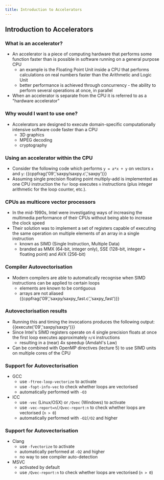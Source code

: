 ```yaml
---
title: Introduction to Accelerators
---
```


## Introduction to Accelerators


### What is an accelerator?

* An accelerator is a piece of computing hardware that performs some function faster than is possible in software running on a general purpose CPU
    - an example is the Floating Point Unit inside a CPU that performs calculations on real numbers faster than the Arithmetic and Logic Unit
    - better performance is achieved through concurrency - the ability to perform several operations at once, in parallel
* When an accelerator is separate from the CPU it is referred to as a "hardware accelerator"


### Why would I want to use one?

* Accelerators are designed to execute domain-specific computationally intensive software code faster than a CPU
    - 3D graphics
    - MPEG decoding
    - cryptography


### Using an accelerator within the CPU

* Consider the following code which performs ```y = a*x + y``` on vectors ```x``` and ```y```:
{{cppfrag('09','saxpy/saxpy.c','saxpy')}}
* Assuming single precision floating point multiply-add is implemented as one CPU instruction the ```for``` loop executes ```n``` instructions (plus integer arithmetic for the loop counter, etc.).


### CPUs as multicore vector processors

* In the mid-1990s, Intel were investigating ways of increasing the multimedia performance of their CPUs without being able to increase the clock speed
* Their solution was to implement a set of registers capable of executing the same operation on multiple elements of an array in a single instruction
    - known as SIMD (Single Instruction, Multiple Data)
    - branded as MMX (64-bit, integer only), SSE (128-bit, integer + floating point) and AVX (256-bit)


### Compiler Autovectorisation

* Modern compilers are able to automatically recognise when SIMD instructions can be applied to certain loops
    - elements are known to be contiguous
    - arrays are not aliased
{{cppfrag('09','saxpy/saxpy_fast.c','saxpy_fast')}}


### Autovectorisation results

* Running this and timing the invocations produces the following output:
{{execute('09','saxpy/saxpy')}}
* Since Intel's SIMD registers operate on 4 single precision floats at once the first loop executes approximately ```n/4``` instructions
    - resulting in a (near) 4x speedup (Amdahl's Law)
* Can be combined with OpenMP directives (lecture 5) to use SIMD units on multiple cores of the CPU


### Support for Autovectorisation

* GCC
    - use ```-ftree-loop-vectorize``` to activate
    - use ```-fopt-info-vec``` to check whether loops are vectorised
    - automatically performed with ```-O3```
* ICC
    - use ```-vec``` (Linux/OSX) or ```/Qvec``` (Windows) to activate
    - use ```-vec-report=n```/```/Qvec-report:n``` to check whether loops are vectorised (```n > 0```)
    - automatically performed with ```-O2```/```/O2``` and higher


### Support for Autovectorisation

* Clang
    - use ```-fvectorize``` to activate
    - automatically performed at ```-O2``` and higher
    - no way to see compiler auto-detection
* MSVC
    - activated by default
    - use ```/Qvec-report:n``` to check whether loops are vectorised (```n > 0```)

